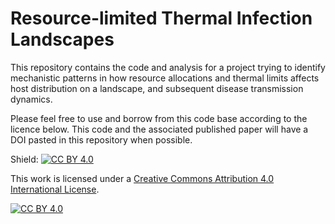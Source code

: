 # Resource-limited Thermal Infection Landscapes

This repository contains the code and analysis for a project trying to identify mechanistic patterns in how resource allocations and thermal limits affects host distribution on a landscape, and subsequent disease transmission dynamics. 

Please feel free to use and borrow from this code base according to the licence below. This code and the associated published paper will have a DOI pasted in this repository when possible.

Shield: [![CC BY 4.0][cc-by-shield]][cc-by]

This work is licensed under a
[Creative Commons Attribution 4.0 International License][cc-by].

[![CC BY 4.0][cc-by-image]][cc-by]

[cc-by]: http://creativecommons.org/licenses/by/4.0/
[cc-by-image]: https://i.creativecommons.org/l/by/4.0/88x31.png
[cc-by-shield]: https://img.shields.io/badge/License-CC%20BY%204.0-lightgrey.svg
